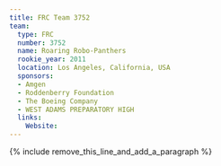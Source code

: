 ```yaml
---
title: FRC Team 3752
team:
  type: FRC
  number: 3752
  name: Roaring Robo-Panthers
  rookie_year: 2011
  location: Los Angeles, California, USA
  sponsors:
  - Amgen
  - Roddenberry Foundation
  - The Boeing Company
  - WEST ADAMS PREPARATORY HIGH
  links:
    Website:
---
```


{% include remove_this_line_and_add_a_paragraph %}